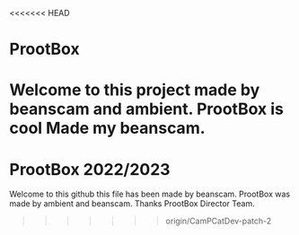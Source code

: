 <<<<<<< HEAD
# ProotBox
Welcome to this project made by beanscam and ambient.
ProotBox is cool
Made my beanscam.
=======
# ProotBox 2022/2023
Welcome to this github this file has been made by beanscam.
ProotBox was made by ambient and beanscam.
Thanks ProotBox Director Team.
>>>>>>> origin/CamPCatDev-patch-2
